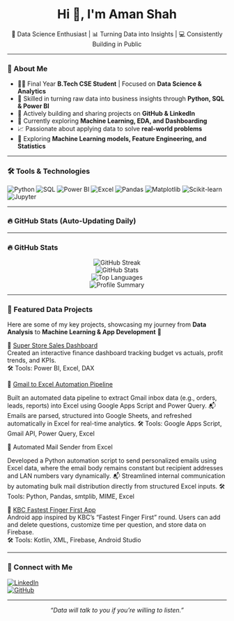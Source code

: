 <!-- Optional Banner Image -->
<!-- <img src="banner.png" alt="Aman Shah Banner" style="width:100%;"> -->

<h1 align="center">Hi 👋, I'm Aman Shah</h1>
<p align="center">
  🎯 Data Science Enthusiast | 📊 Turning Data into Insights | 💻 Consistently Building in Public  
</p>

---

### 🚀 About Me  

- 👨‍🎓 Final Year **B.Tech CSE Student** | Focused on **Data Science & Analytics**  
- 🧠 Skilled in turning raw data into business insights through **Python, SQL & Power BI**  
- 🔄 Actively building and sharing projects on **GitHub & LinkedIn**  
- 🌱 Currently exploring **Machine Learning, EDA, and Dashboarding**  
- 📈 Passionate about applying data to solve **real-world problems**  
- 📌 Exploring **Machine Learning models, Feature Engineering, and Statistics**  

---

### 🛠️ Tools & Technologies  

![Python](https://img.shields.io/badge/-Python-333333?style=flat&logo=python&logoColor=yellow)
![SQL](https://img.shields.io/badge/-SQL-333333?style=flat&logo=mysql&logoColor=white)
![Power BI](https://img.shields.io/badge/-Power%20BI-333333?style=flat&logo=powerbi&logoColor=yellow)
![Excel](https://img.shields.io/badge/-Excel-333333?style=flat&logo=microsoft-excel&logoColor=white)
![Pandas](https://img.shields.io/badge/-Pandas-333333?style=flat&logo=pandas)
![Matplotlib](https://img.shields.io/badge/-Matplotlib-333333?style=flat&logo=matplotlib)
![Scikit-learn](https://img.shields.io/badge/-Scikit--learn-333333?style=flat&logo=scikit-learn&logoColor=orange)
![Jupyter](https://img.shields.io/badge/-Jupyter-333333?style=flat&logo=jupyter&logoColor=orange)

---

### 🔥 GitHub Stats (Auto-Updating Daily)  

---

### 🔥 GitHub Stats  

<p align="center">
<img src="https://github-readme-streak-stats.herokuapp.com?user=AmanCodes725&theme=tokyonight&hide_border=false" alt="GitHub Streak" />

  <br>
  <img src="https://github-readme-stats.vercel.app/api?username=AmanCodes725&show_icons=true&theme=tokyonight&cache_seconds=86400" alt="GitHub Stats" />
  <br>
  <img src="https://github-readme-stats.vercel.app/api/top-langs/?username=AmanCodes725&layout=compact&theme=tokyonight&cache_seconds=86400" alt="Top Languages" />
  <br>
  <img src="http://github-profile-summary-cards.vercel.app/api/cards/profile-details?username=AmanCodes725&theme=tokyonight" alt="Profile Summary" />
</p>


---

### 📂 Featured Data Projects  

Here are some of my key projects, showcasing my journey from **Data Analysis** to **Machine Learning & App Development** 🚀  

🔹 [Super Store Sales Dashboard](https://github.com/AmanCodes725/Excel_Dashboard)  
  Created an interactive finance dashboard tracking budget vs actuals, profit trends, and KPIs.  
  🛠️ Tools: Power BI, Excel, DAX  

🔹 [Gmail to Excel Automation Pipeline](https://github.com/AmanCodes725/Inbox-to-Excel-Automated-Gmail-Data-Pipeline)

Built an automated data pipeline to extract Gmail inbox data (e.g., orders, leads, reports) into Excel using Google Apps Script and Power Query.
📬 Emails are parsed, structured into Google Sheets, and refreshed automatically in Excel for real-time analytics.
🛠️ Tools: Google Apps Script, Gmail API, Power Query, Excel

🔹 Automated Mail Sender from Excel

Developed a Python automation script to send personalized emails using Excel data, where the email body remains constant but recipient addresses and LAN numbers vary dynamically.
📬 Streamlined internal communication by automating bulk mail distribution directly from structured Excel inputs.
🛠️ Tools: Python, Pandas, smtplib, MIME, Excel

🔹 [KBC Fastest Finger First App](https://github.com/AmanCodes725/KBC-FFF-App)  
  Android app inspired by KBC’s “Fastest Finger First” round. Users can add and delete questions, customize time per question, and store data on Firebase.  
  🛠️ Tools: Kotlin, XML, Firebase, Android Studio  
 


---

### 🔗 Connect with Me  

[![LinkedIn](https://img.shields.io/badge/-LinkedIn-blue?style=flat-square&logo=Linkedin&logoColor=white)](https://www.linkedin.com/in/aman-shah-652819242/)  
[![GitHub](https://img.shields.io/badge/-GitHub-black?style=flat-square&logo=github&logoColor=white)](https://github.com/AmanCodes725)  

---

<p align="center"><i>“Data will talk to you if you’re willing to listen.”</i></p>  
